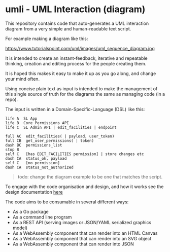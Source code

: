 # umli - UML Interaction (diagram)

This repository contains code that auto-generates a UML interaction
diagram from a very simple and human-readable text script.

For example making a diagram like this:

<https://www.tutorialspoint.com/uml/images/uml_sequence_diagram.jpg>

It is intended to create an instant-feedback, iterative and repeatable 
thinking, creation and editing process for the people creating them. 

It is hoped this makes it easy to make it up as you go along, and change your 
mind often.

Using concise plain text as input is intended to make the management of this
single source of truth for the diagrams the same as managing code (in a repo).

The input is written in a Domain-Specific-Language (DSL) like this:

    life A  SL App
    life B  Core Permissions API
    life C  SL Admin API | edit_facilities | endpoint

    full AC  edit_facilities( | payload, user_token)
    full CB  get_user_permissions( | token)
    dash BC  permissions_list
    stop B
    self C   [has EDIT_FACILITIES permission] | store changes etc
    dash CA  status_ok, payload
    self C   [no permission]
    dash CA  status_not_authorized

> todo: change the diagram example to be one that matches the script.

To engage with the code organisation and design, and how it works see the
design documentation [here](docs/design.md)

The code aims to be consumable in several different ways:

- As a Go package
- As a command line program
- As a REST API (serving images or JSON/YAML serialized graphics model)
- As a WebAssembly component that can render into an HTML Canvas
- As a WebAssembly component that can render into an SVG object
- As a WebAssembly component that can render into JSON
